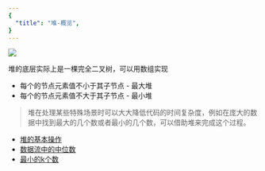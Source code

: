 ```yaml
---
{
  "title": "堆-概览",
}
---
```



![](https://p1-jj.byteimg.com/tos-cn-i-t2oaga2asx/gold-user-assets/2019/8/20/16cac3544270b631~tplv-t2oaga2asx-zoom-in-crop-mark:1304:0:0:0.awebp)

堆的底层实际上是一棵完全二叉树，可以用数组实现

- 每个的节点元素值不小于其子节点 - 最大堆
- 每个的节点元素值不大于其子节点 - 最小堆

> 堆在处理某些特殊场景时可以大大降低代码的时间复杂度，例如在庞大的数据中找到最大的几个数或者最小的几个数，可以借助堆来完成这个过程。

- [堆的基本操作](http://www.conardli.top/docs/dataStructure/%E5%A0%86/%E5%A0%86%E7%9A%84%E5%9F%BA%E6%9C%AC%E6%93%8D%E4%BD%9C.html)
- [数据流中的中位数](http://www.conardli.top/docs/dataStructure/%E5%A0%86/%E6%95%B0%E6%8D%AE%E6%B5%81%E4%B8%AD%E7%9A%84%E4%B8%AD%E4%BD%8D%E6%95%B0.html)
- [最小的k个数](http://www.conardli.top/docs/dataStructure/%E5%A0%86/%E6%9C%80%E5%B0%8F%E7%9A%84k%E4%B8%AA%E6%95%B0.html)
